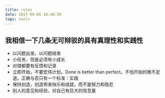 ```yaml
---
title: rules
date: 2017-09-05 10:48:39
tags: tools
---
```

我相信一下几条无可辩驳的具有真理性和实践性
---
- 以问题出发，以问题结束
- 小任务，但是必须有小成长
- 对错都要有反馈和记录
- 立即开始，不要宏伟计划。Done is better than perfect。不怕开始的微不足道。正确与否只有一个标准：实践
- 保持创造，创造带来快乐和成就，而不是努力和隐忍
- 别人的意见和经验，对自己有巨大的信息量

